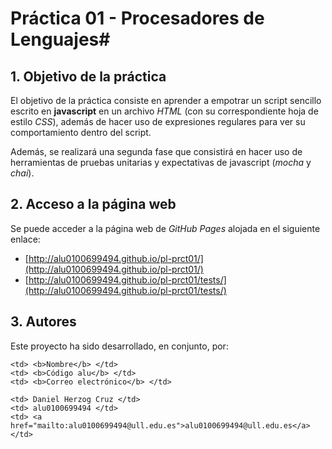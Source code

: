 # Práctica 01 - Procesadores de Lenguajes#
## 1. Objetivo de la práctica ##

El objetivo de la práctica consiste en aprender a empotrar un script sencillo escrito en **javascript** en un archivo *HTML* (con su correspondiente hoja de estilo *CSS*), además de hacer uso de expresiones regulares para ver su comportamiento dentro del script.

Además, se realizará una segunda fase que consistirá en hacer uso de herramientas de pruebas unitarias y expectativas de javascript (*mocha* y *chai*).

## 2. Acceso a la página web ##
Se puede acceder a la página web de *GitHub Pages* alojada en el siguiente enlace:

- [http://alu0100699494.github.io/pl-prct01/](http://alu0100699494.github.io/pl-prct01/)
- [http://alu0100699494.github.io/pl-prct01/tests/](http://alu0100699494.github.io/pl-prct01/tests/)

## 3. Autores ##
Este proyecto ha sido desarrollado, en conjunto, por:

<!-- Tabla -->
<table cellspacing="0">
  <tr  style="background-color: #E3E3E3;">

    <td> <b>Nombre</b> </td>
    <td> <b>Código alu</b> </td>
	<td> <b>Correo electrónico</b> </td>
  </tr>
  <tr style="background-color: #FFFFFF;">

    <td> Daniel Herzog Cruz </td>
    <td> alu0100699494 </td>
	<td> <a href="mailto:alu0100699494@ull.edu.es">alu0100699494@ull.edu.es</a> </td>
  </tr>
</table>
<!-- Fin tabla -->